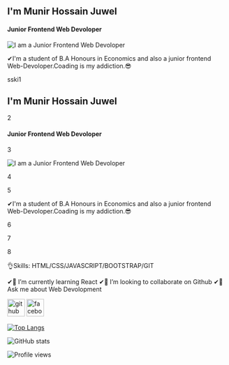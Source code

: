## I'm Munir Hossain Juwel
####  Junior Frontend Web Devoloper
![I am a Junior Frontend Web Devoloper](https://scontent.fdac14-1.fna.fbcdn.net/v/t39.30808-6/274942158_460748602461095_3928219980637588962_n.jpg?_nc_cat=105&ccb=1-7&_nc_sid=09cbfe&_nc_eui2=AeH3u1ELopEzmP6nw4-c2wIb3g7DU2GCKm7eDsNTYYIqbqp0fTaxNdjUTZtZRkBHa7-PeGn-Ib5HXfrj2Q_LJE1x&_nc_ohc=mD0nMchF3ZUAX_aHKaT&tn=RbUnj0LLRc_E9UH4&_nc_ht=scontent.fdac14-1.fna&oh=00_AT9YcqXm69ZZcVKfxW9-4mk4hSYXB30I1n8wKgj0WlgZLw&oe=62C2F89F)

✔I'm a student of  B.A Honours in Economics and also a junior frontend Web-Devoloper.Coading is my addiction.😎


sski1

## I'm Munir Hossain Juwel

2

####  Junior Frontend Web Devoloper

3

![I am a Junior Frontend Web Devoloper](https://scontent.fdac14-1.fna.fbcdn.net/v/t39.30808-6/274942158_460748602461095_3928219980637588962_n.jpg?_nc_cat=105&ccb=1-7&_nc_sid=09cbfe&_nc_eui2=AeH3u1ELopEzmP6nw4-c2wIb3g7DU2GCKm7eDsNTYYIqbqp0fTaxNdjUTZtZRkBHa7-PeGn-Ib5HXfrj2Q_LJE1x&_nc_ohc=mD0nMchF3ZUAX_aHKaT&tn=RbUnj0LLRc_E9UH4&_nc_ht=scontent.fdac14-1.fna&oh=00_AT9YcqXm69ZZcVKfxW9-4mk4hSYXB30I1n8wKgj0WlgZLw&oe=62C2F89F)

4



5

✔I'm a student of  B.A Honours in Economics and also a junior frontend Web-Devoloper.Coading is my addiction.😎

6



7



8

👌Skills: HTML/CSS/JAVASCRIPT/BOOTSTRAP/GIT

 ✔🌱 I’m currently learning React 
 ✔👯 I’m looking to collaborate on Github 
 ✔💬 Ask me about Web Devolopment 


[<img src='https://cdn.jsdelivr.net/npm/simple-icons@3.0.1/icons/github.svg' alt='github' height='40'>](https://github.com/devolopermunir)  [<img src='https://cdn.jsdelivr.net/npm/simple-icons@3.0.1/icons/facebook.svg' alt='facebook' height='40'>](https://www.facebook.com/hasanfarabe.77)  

[![Top Langs](https://github-readme-stats.vercel.app/api/top-langs/?username=devolopermunir)](https://github.com/anuraghazra/github-readme-stats)

![GitHub stats](https://github-readme-stats.vercel.app/api?username=devolopermunir&show_icons=true)  

![Profile views](https://gpvc.arturio.dev/devolopermunir)  
